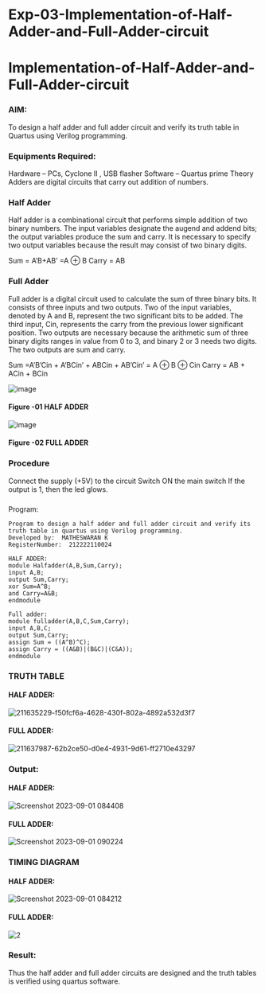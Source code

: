 # Exp-03-Implementation-of-Half-Adder-and-Full-Adder-circuit

# Implementation-of-Half-Adder-and-Full-Adder-circuit
### AIM:
To design a half adder and full adder circuit and verify its truth table in Quartus using Verilog programming.

### Equipments Required:
Hardware – PCs, Cyclone II , USB flasher
Software – Quartus prime
Theory
Adders are digital circuits that carry out addition of numbers.

### Half Adder
Half adder is a combinational circuit that performs simple addition of two binary numbers. The input variables designate the augend and addend bits; the output variables produce the sum and carry. It is necessary to specify two output variables because the result may consist of two binary digits.

Sum = A’B+AB’ =A ⊕ B Carry = AB

### Full Adder
Full adder is a digital circuit used to calculate the sum of three binary bits. It consists of three inputs and two outputs. Two of the input variables, denoted by A and B, represent the two significant bits to be added. The third input, Cin, represents the carry from the previous lower significant position. Two outputs are necessary because the arithmetic sum of three binary digits ranges in value from 0 to 3, and binary 2 or 3 needs two digits. The two outputs are sum and carry.

Sum =A’B’Cin + A’BCin’ + ABCin + AB’Cin’ = A ⊕ B ⊕ Cin Carry = AB + ACin + BCin

 ![image](https://user-images.githubusercontent.com/36288975/163552156-a13e5a56-c638-4110-97d9-8896907c8d25.png)

#### Figure -01 HALF ADDER 


![image](https://user-images.githubusercontent.com/36288975/163552057-b3547877-6d07-45b4-b7e0-bcfebfad9e1d.png)

#### Figure -02 FULL ADDER 

### Procedure

Connect the supply (+5V) to the circuit
Switch ON the main switch
If the output is 1, then the led glows.
### 
Program:
```
Program to design a half adder and full adder circuit and verify its truth table in quartus using Verilog programming.
Developed by:  MATHESWARAN K
RegisterNumber:  212222110024

HALF ADDER:
module Halfadder(A,B,Sum,Carry);
input A,B;
output Sum,Carry;
xor Sum=A^B;
and Carry=A&B;
endmodule

Full adder:
module fulladder(A,B,C,Sum,Carry);
input A,B,C;
output Sum,Carry;
assign Sum = ((A^B)^C);
assign Carry = ((A&B)|(B&C)|(C&A));
endmodule
```
### TRUTH TABLE
#### HALF ADDER:
![211635229-f50fcf6a-4628-430f-802a-4892a532d3f7](https://github.com/mathes6112004/Exp-02-Implementation-of-Half-Adder-and-Full-Adder-circuit/assets/119477782/52932227-3c9a-4298-8c06-7409af0349e5)
#### FULL ADDER:
![211637987-62b2ce50-d0e4-4931-9d61-ff2710e43297](https://github.com/mathes6112004/Exp-02-Implementation-of-Half-Adder-and-Full-Adder-circuit/assets/119477782/eadecf25-ad73-4d1d-8ea7-5d605f511194)

### Output:
#### HALF ADDER:
![Screenshot 2023-09-01 084408](https://github.com/mathes6112004/Exp-02-Implementation-of-Half-Adder-and-Full-Adder-circuit/assets/119477782/1683402b-1705-4b8b-89f1-42266f967dab)
#### FULL ADDER:
![Screenshot 2023-09-01 090224](https://github.com/mathes6112004/Exp-02-Implementation-of-Half-Adder-and-Full-Adder-circuit/assets/119477782/5afef56c-b5f8-4f85-a00d-c03575afd02b)

### TIMING DIAGRAM
#### HALF ADDER:
![Screenshot 2023-09-01 084212](https://github.com/mathes6112004/Exp-02-Implementation-of-Half-Adder-and-Full-Adder-circuit/assets/119477782/8dd845ff-92d2-4b7f-8f42-bcea7d25889d)
#### FULL ADDER:
![2](https://github.com/mathes6112004/Exp-02-Implementation-of-Half-Adder-and-Full-Adder-circuit/assets/119477782/4c21f81d-ecf7-4395-b811-dba959877a3f)

### Result:
Thus the half adder and full adder circuits are designed and the truth tables is verified using quartus software.
